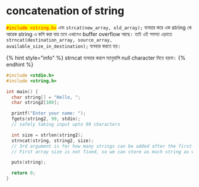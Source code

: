 # concatenation of string

<mark style="color:red;">`#include <string.h>`</mark> এবং  `strcat(new_array, old_array);` ব্যবহার করে এক string কে আরেক string এ কপি করা যায় তবে এখানেও buffer overflow আছে। তাই এই সমস্যা এড়াতে `strncat(destination_array, source_array, available_size_in_destination);` ব্যবহার করতে হয়।&#x20;

{% hint style="info" %}
&#x20;strncat ব্যবহার করলে ম্যানুয়ালি null character দিতে হয়না।
{% endhint %}

```c
#include <stdio.h>
#include <string.h>

int main() {
  char string[] = "Hello, ";
  char string2[100];

  printf("Enter your name: ");
  fgets(string2, 99, stdin);
  // safely taking input upto 99 characters

  int size = strlen(string2);
  strncat(string, string2, size);
  // 3rd argument is for how many strings can be added after the first array
  // First array size is not fixed, so we can store as much string as we want

  puts(string);

  return 0;
}
```

